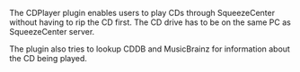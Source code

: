 The CDPlayer plugin enables users to play CDs through SqueezeCenter without having to rip the CD first.  The CD drive has to be on the same PC as SqueezeCenter server.

The plugin also tries to lookup CDDB and MusicBrainz for information about the CD being played.